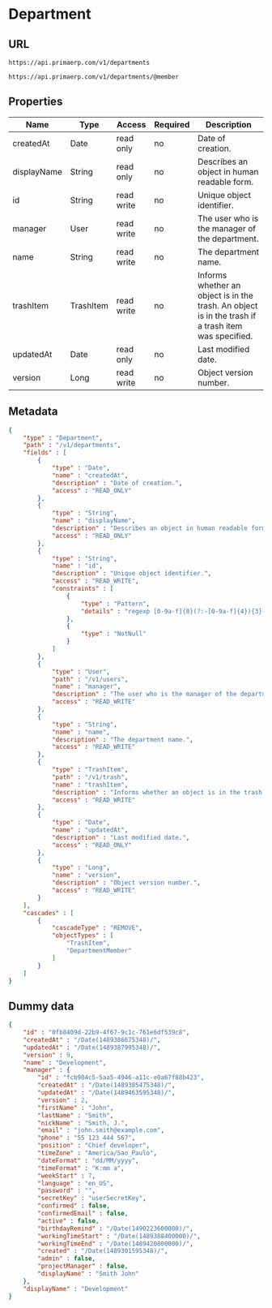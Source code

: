 Department
==

## URL

	https://api.primaerp.com/v1/departments

	https://api.primaerp.com/v1/departments/@member

## Properties

| Name        | Type      | Access     | Required | Description                                                                                         |
|-------------|-----------|------------|----------|-----------------------------------------------------------------------------------------------------|
| createdAt   | Date      | read only  | no       | Date of creation.                                                                                   |
| displayName | String    | read only  | no       | Describes an object in human readable form.                                                         |
| id          | String    | read write | no       | Unique object identifier.                                                                           |
| manager     | User      | read write | no       | The user who is the manager of the department.                                                      |
| name        | String    | read write | no       | The department name.                                                                                |
| trashItem   | TrashItem | read write | no       | Informs whether an object is in the trash. An object is in the trash if a trash item was specified. |
| updatedAt   | Date      | read only  | no       | Last modified date.                                                                                 |
| version     | Long      | read write | no       | Object version number.                                                                              |

## Metadata

```JSON
{
	"type" : "Department",
	"path" : "/v1/departments",
	"fields" : [
		{
			"type" : "Date",
			"name" : "createdAt",
			"description" : "Date of creation.",
			"access" : "READ_ONLY"
		},
		{
			"type" : "String",
			"name" : "displayName",
			"description" : "Describes an object in human readable form.",
			"access" : "READ_ONLY"
		},
		{
			"type" : "String",
			"name" : "id",
			"description" : "Unique object identifier.",
			"access" : "READ_WRITE",
			"constraints" : [
				{
					"type" : "Pattern",
					"details" : "regexp [0-9a-f]{8}(?:-[0-9a-f]{4}){3}-[0-9a-f]{12}"
				},
				{
					"type" : "NotNull"
				}
			]
		},
		{
			"type" : "User",
			"path" : "/v1/users",
			"name" : "manager",
			"description" : "The user who is the manager of the department.",
			"access" : "READ_WRITE"
		},
		{
			"type" : "String",
			"name" : "name",
			"description" : "The department name.",
			"access" : "READ_WRITE"
		},
		{
			"type" : "TrashItem",
			"path" : "/v1/trash",
			"name" : "trashItem",
			"description" : "Informs whether an object is in the trash. An object is in the trash if a trash item was specified.",
			"access" : "READ_WRITE"
		},
		{
			"type" : "Date",
			"name" : "updatedAt",
			"description" : "Last modified date.",
			"access" : "READ_ONLY"
		},
		{
			"type" : "Long",
			"name" : "version",
			"description" : "Object version number.",
			"access" : "READ_WRITE"
		}
	],
	"cascades" : [
		{
			"cascadeType" : "REMOVE",
			"objectTypes" : [
				"TrashItem",
				"DepartmentMember"
			]
		}
	]
}
```

## Dummy data

```JSON
{
	"id" : "0fb8409d-22b9-4f67-9c1c-761e6df539c8",
	"createdAt" : "/Date(1489386675348)/",
	"updatedAt" : "/Date(1489387995348)/",
	"version" : 9,
	"name" : "Development",
	"manager" : {
		"id" : "fcb904c5-5aa5-4946-a11c-e0a67f88b423",
		"createdAt" : "/Date(1489385475348)/",
		"updatedAt" : "/Date(1489463595348)/",
		"version" : 2,
		"firstName" : "John",
		"lastName" : "Smith",
		"nickName" : "Smith, J.",
		"email" : "john.smith@example.com",
		"phone" : "55 123 444 567",
		"position" : "Chief developer",
		"timeZone" : "America/Sao_Paulo",
		"dateFormat" : "dd/MM/yyyy",
		"timeFormat" : "K:mm a",
		"weekStart" : 7,
		"language" : "en_US",
		"password" : "",
		"secretKey" : "userSecretKey",
		"confirmed" : false,
		"confirmedEmail" : false,
		"active" : false,
		"birthdayRemind" : "/Date(1490223600000)/",
		"workingTimeStart" : "/Date(1489388400000)/",
		"workingTimeEnd" : "/Date(1489420800000)/",
		"created" : "/Date(1489301595348)/",
		"admin" : false,
		"projectManager" : false,
		"displayName" : "Smith John"
	},
	"displayName" : "Development"
}
```
